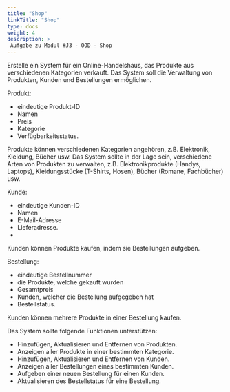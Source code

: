 ```yaml
---
title: "Shop"
linkTitle: "Shop"
type: docs
weight: 4
description: >
 Aufgabe zu Modul #J3 - OOD - Shop
---
```


Erstelle ein System für ein Online-Handelshaus, das Produkte aus verschiedenen Kategorien verkauft. 
Das System soll die Verwaltung von Produkten, Kunden und Bestellungen ermöglichen.

Produkt:
- eindeutige Produkt-ID
- Namen
- Preis 
- Kategorie
- Verfügbarkeitsstatus.

Produkte können verschiedenen Kategorien angehören, z.B. Elektronik, Kleidung, Bücher usw.
Das System sollte in der Lage sein, verschiedene Arten von Produkten zu verwalten, z.B. Elektronikprodukte (Handys, Laptops), Kleidungsstücke (T-Shirts, Hosen), Bücher (Romane, Fachbücher) usw.

Kunde:
- eindeutige Kunden-ID
- Namen
- E-Mail-Adresse
- Lieferadresse.
- 
Kunden können Produkte kaufen, indem sie Bestellungen aufgeben.

Bestellung:
- eindeutige Bestellnummer
- die Produkte, welche gekauft wurden 
- Gesamtpreis 
- Kunden, welcher die Bestellung aufgegeben hat
- Bestellstatus.

Kunden können mehrere Produkte in einer Bestellung kaufen.

Das System sollte folgende Funktionen unterstützen:
- Hinzufügen, Aktualisieren und Entfernen von Produkten.
- Anzeigen aller Produkte in einer bestimmten Kategorie.
- Hinzufügen, Aktualisieren und Entfernen von Kunden.
- Anzeigen aller Bestellungen eines bestimmten Kunden.
- Aufgeben einer neuen Bestellung für einen Kunden.
- Aktualisieren des Bestellstatus für eine Bestellung.
